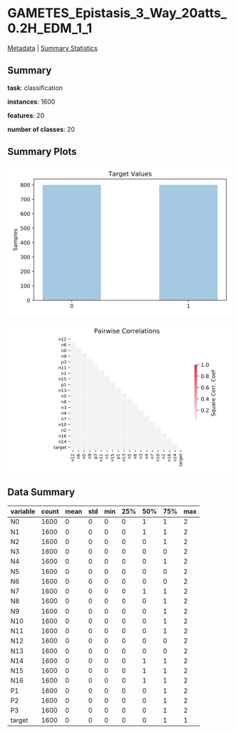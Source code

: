 # GAMETES_Epistasis_3_Way_20atts_0.2H_EDM_1_1

[Metadata](metadata.yaml) | [Summary Statistics](summary_stats.csv)

## Summary

**task**: classification

**instances**: 1600

**features**: 20

**number of classes**: 20

## Summary Plots

![Labels](label.svg)

![Corr](corr.svg)

## Data Summary

|	variable	|	count	|	mean	|	std	|	min	|	25%	|	50%	|	75%	|	max|
| --- | --- | --- | --- | --- | --- | --- | --- | --- |
|	N0	|	1600	|	0	|	0	|	0	|	0	|	1	|	1	|	2
|	N1	|	1600	|	0	|	0	|	0	|	0	|	1	|	1	|	2
|	N2	|	1600	|	0	|	0	|	0	|	0	|	0	|	1	|	2
|	N3	|	1600	|	0	|	0	|	0	|	0	|	0	|	0	|	2
|	N4	|	1600	|	0	|	0	|	0	|	0	|	0	|	1	|	2
|	N5	|	1600	|	0	|	0	|	0	|	0	|	0	|	0	|	2
|	N6	|	1600	|	0	|	0	|	0	|	0	|	0	|	0	|	2
|	N7	|	1600	|	0	|	0	|	0	|	0	|	1	|	1	|	2
|	N8	|	1600	|	0	|	0	|	0	|	0	|	0	|	1	|	2
|	N9	|	1600	|	0	|	0	|	0	|	0	|	0	|	1	|	2
|	N10	|	1600	|	0	|	0	|	0	|	0	|	0	|	1	|	2
|	N11	|	1600	|	0	|	0	|	0	|	0	|	0	|	1	|	2
|	N12	|	1600	|	0	|	0	|	0	|	0	|	0	|	0	|	2
|	N13	|	1600	|	0	|	0	|	0	|	0	|	0	|	0	|	2
|	N14	|	1600	|	0	|	0	|	0	|	0	|	1	|	1	|	2
|	N15	|	1600	|	0	|	0	|	0	|	0	|	1	|	1	|	2
|	N16	|	1600	|	0	|	0	|	0	|	0	|	1	|	1	|	2
|	P1	|	1600	|	0	|	0	|	0	|	0	|	0	|	1	|	2
|	P2	|	1600	|	0	|	0	|	0	|	0	|	0	|	1	|	2
|	P3	|	1600	|	0	|	0	|	0	|	0	|	0	|	1	|	2
|	target	|	1600	|	0	|	0	|	0	|	0	|	0	|	1	|	1
